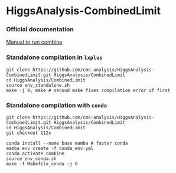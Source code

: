 HiggsAnalysis-CombinedLimit
===========================

### Official documentation

[Manual to run combine](http://cms-analysis.github.io/HiggsAnalysis-CombinedLimit/)

### Standalone compilation in `lxplus`
```
git clone https://github.com/cms-analysis/HiggsAnalysis-CombinedLimit.git HiggsAnalysis/CombinedLimit
cd HiggsAnalysis/CombinedLimit
source env_standalone.sh 
make -j 8; make # second make fixes compilation error of first
```

### Standalone compilation with `conda`
```
git clone https://github.com/cms-analysis/HiggsAnalysis-CombinedLimit.git HiggsAnalysis/CombinedLimit
cd HiggsAnalysis/CombinedLimit
git checkout 112x

conda install --name base mamba # faster conda
mamba env create -f conda_env.yml
conda activate combine
source env_conda.sh
make -f Makefile_conda -j 8
```

